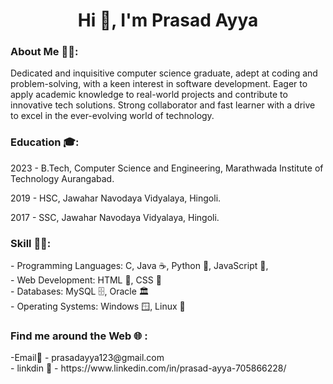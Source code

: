 <h1 align="center">Hi 👋, I'm Prasad Ayya</h1>


<h3 align="Left">About Me 👨‍💻:</h3>
<p> Dedicated and inquisitive computer science graduate, adept at coding and problem-solving, with a keen interest in software development. 
  Eager to apply academic knowledge to real-world projects and contribute to innovative tech solutions. Strong collaborator and fast learner 
  with a drive to excel in the ever-evolving world of technology.</p>
  
 <h3 align="Left"> Education 🎓:</h3> 
   <p> 2023 -   B.Tech, Computer Science and Engineering, Marathwada Institute of Technology Aurangabad. </p>
   <p> 2019 -   HSC, Jawahar Navodaya Vidyalaya, Hingoli. </p>
   <p> 2017 -   SSC, Jawahar Navodaya Vidyalaya, Hingoli. </p>


<h3 align="Left">Skill 👨‍💻:</h3>
- Programming Languages: C, Java ☕, Python 🐍, JavaScript 📜,<br>
- Web Development: HTML 📄, CSS 🎨<br>
- Databases: MySQL 🗄️, Oracle 🏛️<br>
- Operating Systems: Windows 🪟, Linux 🐧
        
<h3 align="Left"> Find me around the Web 🌐 : </h3>
-Email📧 - prasadayya123@gmail.com <br>
- linkdin 💼 - https://www.linkedin.com/in/prasad-ayya-705866228/

<!--
**prasadayya/prasadayya** is a ✨ _special_ ✨ repository because its `README.md` (this file) appears on your GitHub profile.

Here are some ideas to get you started:

- 🔭 I’m currently working on ...
- 🌱 I’m currently learning ...
- 👯 I’m looking to collaborate on ...
- 🤔 I’m looking for help with ...
- 💬 Ask me about ...
- 📫 How to reach me: ...
- 😄 Pronouns: ...
- ⚡ Fun fact: ...
-->
